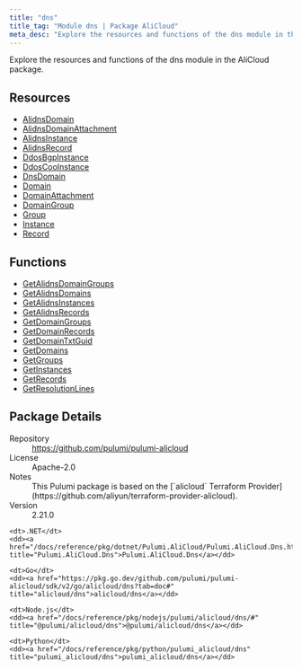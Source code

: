 ```yaml
---
title: "dns"
title_tag: "Module dns | Package AliCloud"
meta_desc: "Explore the resources and functions of the dns module in the AliCloud package."
---
```


<!-- WARNING: this file was generated by Pulumi Docs Generator. -->
<!-- Do not edit by hand unless you're certain you know what you are doing! -->

Explore the resources and functions of the dns module in the AliCloud package.

<h2 id="resources">Resources</h2>
<ul class="api">
    <li><a href="alidnsdomain" title="AlidnsDomain"><span class="symbol resource"></span>AlidnsDomain</a></li>
    <li><a href="alidnsdomainattachment" title="AlidnsDomainAttachment"><span class="symbol resource"></span>AlidnsDomainAttachment</a></li>
    <li><a href="alidnsinstance" title="AlidnsInstance"><span class="symbol resource"></span>AlidnsInstance</a></li>
    <li><a href="alidnsrecord" title="AlidnsRecord"><span class="symbol resource"></span>AlidnsRecord</a></li>
    <li><a href="ddosbgpinstance" title="DdosBgpInstance"><span class="symbol resource"></span>DdosBgpInstance</a></li>
    <li><a href="ddoscooinstance" title="DdosCooInstance"><span class="symbol resource"></span>DdosCooInstance</a></li>
    <li><a href="dnsdomain" title="DnsDomain"><span class="symbol resource"></span>DnsDomain</a></li>
    <li><a href="domain" title="Domain"><span class="symbol resource"></span>Domain</a></li>
    <li><a href="domainattachment" title="DomainAttachment"><span class="symbol resource"></span>DomainAttachment</a></li>
    <li><a href="domaingroup" title="DomainGroup"><span class="symbol resource"></span>DomainGroup</a></li>
    <li><a href="group" title="Group"><span class="symbol resource"></span>Group</a></li>
    <li><a href="instance" title="Instance"><span class="symbol resource"></span>Instance</a></li>
    <li><a href="record" title="Record"><span class="symbol resource"></span>Record</a></li>
</ul>

<h2 id="functions">Functions</h2>
<ul class="api">
    <li><a href="getalidnsdomaingroups" title="GetAlidnsDomainGroups"><span class="symbol function"></span>GetAlidnsDomainGroups</a></li>
    <li><a href="getalidnsdomains" title="GetAlidnsDomains"><span class="symbol function"></span>GetAlidnsDomains</a></li>
    <li><a href="getalidnsinstances" title="GetAlidnsInstances"><span class="symbol function"></span>GetAlidnsInstances</a></li>
    <li><a href="getalidnsrecords" title="GetAlidnsRecords"><span class="symbol function"></span>GetAlidnsRecords</a></li>
    <li><a href="getdomaingroups" title="GetDomainGroups"><span class="symbol function"></span>GetDomainGroups</a></li>
    <li><a href="getdomainrecords" title="GetDomainRecords"><span class="symbol function"></span>GetDomainRecords</a></li>
    <li><a href="getdomaintxtguid" title="GetDomainTxtGuid"><span class="symbol function"></span>GetDomainTxtGuid</a></li>
    <li><a href="getdomains" title="GetDomains"><span class="symbol function"></span>GetDomains</a></li>
    <li><a href="getgroups" title="GetGroups"><span class="symbol function"></span>GetGroups</a></li>
    <li><a href="getinstances" title="GetInstances"><span class="symbol function"></span>GetInstances</a></li>
    <li><a href="getrecords" title="GetRecords"><span class="symbol function"></span>GetRecords</a></li>
    <li><a href="getresolutionlines" title="GetResolutionLines"><span class="symbol function"></span>GetResolutionLines</a></li>
</ul>

<h2 id="package-details">Package Details</h2>
<dl class="package-details">
	<dt>Repository</dt>
	<dd><a href="https://github.com/pulumi/pulumi-alicloud">https://github.com/pulumi/pulumi-alicloud</a></dd>
	<dt>License</dt>
	<dd>Apache-2.0</dd>
	<dt>Notes</dt>
	<dd>This Pulumi package is based on the [`alicloud` Terraform Provider](https://github.com/aliyun/terraform-provider-alicloud).</dd>
	<dt>Version</dt>
	<dd>2.21.0</dd>
</dl>



<dl class="tabular">

    <dt>.NET</dt>
    <dd><a href="/docs/reference/pkg/dotnet/Pulumi.AliCloud/Pulumi.AliCloud.Dns.html" title="Pulumi.AliCloud.Dns">Pulumi.AliCloud.Dns</a></dd>

    <dt>Go</dt>
    <dd><a href="https://pkg.go.dev/github.com/pulumi/pulumi-alicloud/sdk/v2/go/alicloud/dns?tab=doc#" title="alicloud/dns">alicloud/dns</a></dd>

    <dt>Node.js</dt>
    <dd><a href="/docs/reference/pkg/nodejs/pulumi/alicloud/dns/#" title="@pulumi/alicloud/dns">@pulumi/alicloud/dns</a></dd>

    <dt>Python</dt>
    <dd><a href="/docs/reference/pkg/python/pulumi_alicloud/dns" title="pulumi_alicloud/dns">pulumi_alicloud/dns</a></dd>

</dl>

